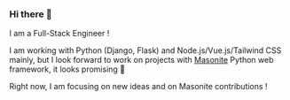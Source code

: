 ### Hi there 👋

I am a Full-Stack Engineer !

I am working with Python (Django, Flask) and Node.js/Vue.js/Tailwind CSS mainly, but I look forward to work on projects with [Masonite](https://docs.masoniteproject.com/) Python web framework, it looks promising :rocket:

Right now, I am focusing on new ideas and on Masonite contributions !
